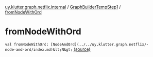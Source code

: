 [uy.klutter.graph.netflix.internal](../index.md) / [GraphBuilderTempStep1](index.md) / [fromNodeWithOrd](.)


# fromNodeWithOrd

`val fromNodeWithOrd: [NodeAndOrd](../../uy.klutter.graph.netflix/-node-and-ord/index.md)&lt;N&gt;` [(source)](https://github.com/kohesive/klutter/blob/master/netflix-graph-jdk6/src/main/kotlin/uy/klutter/graph/netflix/internal/Building.kt#L87)


